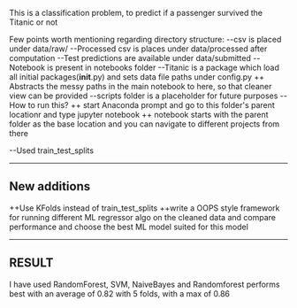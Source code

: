 This is a classification problem, to predict if a passenger survived the Titanic or not

Few points worth mentioning regarding directory structure:
--csv is placed under data/raw/
--Processed csv is places under data/processed after computation
--Test predictions are available under data/submitted
--Notebook is present in notebooks folder
--Titanic is a package which load all initial packages(__init__.py) and sets data file paths under config.py
  ++ Abstracts the messy paths in the main notebook to here, so that cleaner view can be provided
--scripts folder is a placeholder for future purposes
--How to run this?
  ++ start Anaconda prompt and go to this folder's parent locationr and type jupyter notebook
  ++ notebook starts with the parent folder as the base location and you can navigate to different projects from there

--Used train_test_splits 

---------------------------------------------------
New additions
--------------------------------------------------
++Use KFolds instead of train_test_splits 
++write a OOPS style framework for running different ML regressor algo on the cleaned data and compare performance and choose the best ML model suited for this model

-------------------------------------------------- 
RESULT
--------------------------------------------------
I have used RandomForest, SVM, NaiveBayes and Randomforest performs best with an average of 0.82 with 5 folds, with a max of 0.86


